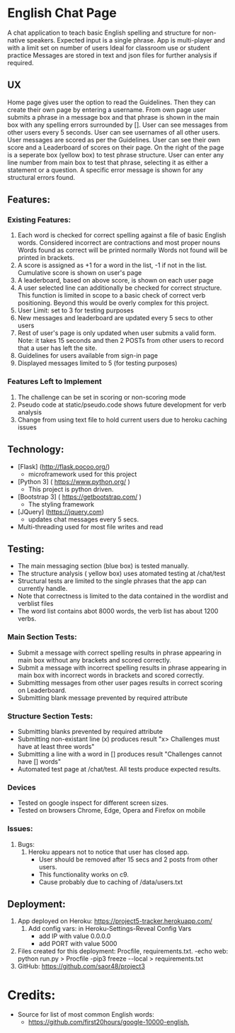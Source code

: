 # English Chat Page
A chat application to teach basic English spelling and structure for non-native speakers.
Expected input is a single phrase.
App is multi-player and with a limit set on number of users
Ideal for classroom use or student practice
Messages are stored in text and json files for further analysis if required.

## UX
Home page gives user the option to read the Guidelines. 
Then they can create their own page by entering a username.
From own page user submits a phrase in a message box and that phrase is shown 
    in the main box with any spelling errors surrounded by [].
User can see messages from other users every 5 seconds.
User can see usernames of all other users.
User messages are scored as per the Guidelines.
User can see their own score and a Leaderboard of scores on their page.
On the right of the page is a seperate box (yellow box) to test phrase structure.
User can enter any line number from main box to test that phrase, selecting it 
    as either a statement or a question.
A specific error message is shown for any structural errors found.

## Features:

### Existing Features:
1. Each word is checked for correct spelling against a file of basic English words.
        Considered incorrect are contractions and most proper nouns
        Words found as correct will be printed normally
        Words not found will be printed in brackets.
2. A score is assigned as +1 for a word in the list, -1 if not in the list.
        Cumulative score is shown on user's page
3. A leaderboard, based on above score, is shown on each user page
4. A user selected line can additionally be checked for correct structure.
        This function is limited in scope to a basic check of correct verb positioning.
        Beyond this would be overly complex for this project.
5. User Limit: set to 3 for testing purposes
6. New messages and leaderboard are updated every 5 secs to other users
7. Rest of user's page is only updated when user submits a valid form.
        Note: it takes 15 seconds and then 2 POSTs from other users 
                to record that a user has left the site.
8. Guidelines for users available from sign-in page
9. Displayed messages limited to 5 (for testing purposes)

### Features Left to Implement
1. The challenge can be set in scoring or non-scoring mode
2. Pseudo code at static/pseudo.code shows future development for verb analysis
3. Change from using text file to hold current users due to heroku caching issues

## Technology:
- [Flask] (http://flask.pocoo.org/)
    - microframework used for this project
- [Python 3] ( https://www.python.org/ )
    - This project is python driven.
- [Bootstrap 3] ( https://getbootstrap.com/ )
   - The styling framework
- [JQuery] (https://jquery.com)
    - updates chat messages every 5 secs.
- Multi-threading used for most file writes and read


## Testing:
- The main messaging section (blue box) is tested manually.
- The structure analysis ( yellow box) uses atomated testing at /chat/test
- Structural tests are limited to the single phrases that the app can currently handle.
- Note that correctness is limited to the data contained in the wordlist and verblist files
- The word list contains abot 8000 words, the verb list has about 1200 verbs.

### Main Section Tests:
- Submit a message with correct spelling results in phrase appearing in main box 
       without any brackets and scored correctly.
- Submit a message with incorrect spelling results in phrase appearing in main box 
       with incorrect words in brackets and scored correctly.
- Submitting messages from other user pages results in correct scoring on Leaderboard.
- Submitting blank message prevented by required attribute

### Structure Section Tests:
- Submitting blanks prevented by required attribute
- Submitting non-existant line (x) produces result "x> Challenges must have at least three words"
- Submitting a line with a word in [] produces result "Challenges cannot have [] words"
- Automated test page at /chat/test. All tests produce expected results.


### Devices
- Tested on google inspect for different screen sizes. 
- Tested on browsers Chrome, Edge, Opera and Firefox on mobile

### Issues:
1. Bugs:
    1. Heroku appears not to notice that user has closed app.
        - User should be removed after 15 secs and 2 posts from other users.
        - This functionality works on c9.
        - Cause probably due to caching of /data/users.txt
    

## Deployment:

1. App deployed on Heroku: https://project5-tracker.herokuapp.com/
    1. Add config vars: in Heroku-Settings-Reveal Config Vars
        - add IP with value 0.0.0.0
        - add PORT with value 5000
2. Files created for this deployment: Procfile, requirements.txt.
    -echo web: python run.py > Procfile
    -pip3 freeze --local > requirements.txt
3. GitHub: https://github.com/saor48/project3
 

# Credits:
- Source for list of most common English words:
    - https://github.com/first20hours/google-10000-english, 

